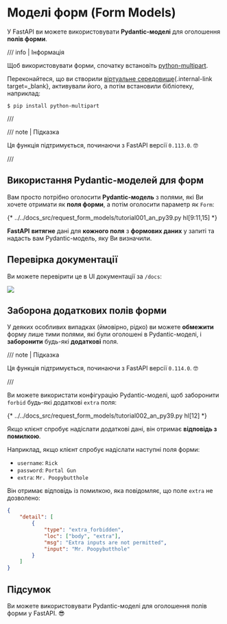# Моделі форм (Form Models)

У FastAPI ви можете використовувати **Pydantic-моделі** для оголошення **полів форми**.

/// info | Інформація

Щоб використовувати форми, спочатку встановіть <a href="https://github.com/Kludex/python-multipart" class="external-link" target="_blank">python-multipart</a>.

Переконайтеся, що ви створили [віртуальне середовище](../virtual-environments.md){.internal-link target=_blank}, активували його, а потім встановили бібліотеку, наприклад:

```console
$ pip install python-multipart
```

///

/// note | Підказка

Ця функція підтримується, починаючи з FastAPI версії `0.113.0`. 🤓

///

## Використання Pydantic-моделей для форм

Вам просто потрібно оголосити **Pydantic-модель** з полями, які Ви хочете отримати як **поля форми**, а потім оголосити параметр як `Form`:

{* ../../docs_src/request_form_models/tutorial001_an_py39.py hl[9:11,15] *}

**FastAPI**  **витягне** дані для **кожного поля** з **формових даних** у запиті та надасть вам Pydantic-модель, яку Ви визначили.

## Перевірка документації

Ви можете перевірити це в UI документації за `/docs`:

<div class="screenshot">
<img src="/img/tutorial/request-form-models/image01.png">
</div>

## Заборона додаткових полів форми

У деяких особливих випадках (ймовірно, рідко) ви можете **обмежити** форму лише тими полями, які були оголошені в Pydantic-моделі, і **заборонити** будь-які **додаткові** поля.

/// note | Підказка

Ця функція підтримується, починаючи з FastAPI версії `0.114.0`. 🤓

///

Ви можете використати конфігурацію Pydantic-моделі, щоб заборонити `forbid` будь-які додаткові `extra` поля:

{* ../../docs_src/request_form_models/tutorial002_an_py39.py hl[12] *}

Якщо клієнт спробує надіслати додаткові дані, він отримає **відповідь з помилкою**.

Наприклад, якщо клієнт спробує надіслати наступні поля форми:

* `username`: `Rick`
* `password`: `Portal Gun`
* `extra`: `Mr. Poopybutthole`

Він отримає відповідь із помилкою, яка повідомляє, що поле `extra` не дозволено:

```json
{
    "detail": [
        {
            "type": "extra_forbidden",
            "loc": ["body", "extra"],
            "msg": "Extra inputs are not permitted",
            "input": "Mr. Poopybutthole"
        }
    ]
}
```

## Підсумок

Ви можете використовувати Pydantic-моделі для оголошення полів форми у FastAPI. 😎
